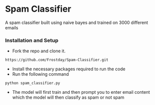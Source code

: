# Spam Classifier
A spam classifier built using naive bayes and trained on 3000 different emails

### Installation and Setup

* Fork the repo and clone it.
```
https://github.com/Frostday/Spam-Classifier.git
```
* Install the necessary packages required to run the code
* Run the following command
```
python spam_classifier.py
```
* The model will first train and then prompt you to enter email content which the model will then classify as spam or not spam